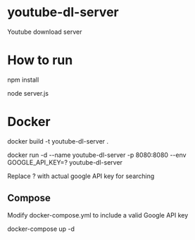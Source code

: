 # youtube-dl-server

Youtube download server

# How to run

npm install

node server.js

# Docker

docker build -t youtube-dl-server .

docker run -d --name youtube-dl-server -p 8080:8080 --env GOOGLE_API_KEY=? youtube-dl-server

Replace ? with actual google API key for searching

## Compose

Modify docker-compose.yml to include a valid Google API key

docker-compose up -d
